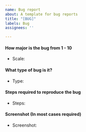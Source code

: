 ```yaml
---
name: Bug report
about: A template for bug reports
title: "[BUG]"
labels: Bug
assignees: ''

---
```


#### How major is the bug from 1 - 10
- Scale: 

#### What type of bug is it?
- Type: 

#### Steps required to reproduce the bug
- Steps:

#### Screenshot (In most cases required)
- Screenshot:

